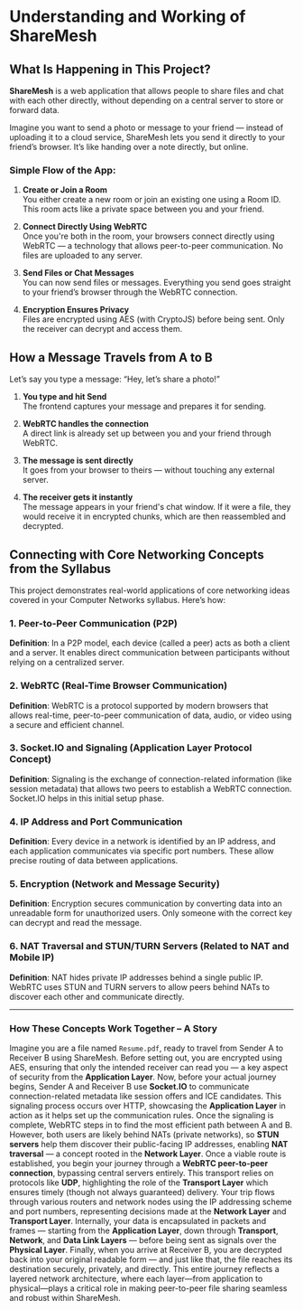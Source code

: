 # Understanding and Working of ShareMesh

## What Is Happening in This Project?

**ShareMesh** is a web application that allows people to share files and chat with each other directly, without depending on a central server to store or forward data.

Imagine you want to send a photo or message to your friend — instead of uploading it to a cloud service, ShareMesh lets you send it directly to your friend’s browser. It’s like handing over a note directly, but online.

### Simple Flow of the App:

1. **Create or Join a Room**  
   You either create a new room or join an existing one using a Room ID. This room acts like a private space between you and your friend.

2. **Connect Directly Using WebRTC**  
   Once you're both in the room, your browsers connect directly using WebRTC — a technology that allows peer-to-peer communication. No files are uploaded to any server.

3. **Send Files or Chat Messages**  
   You can now send files or messages. Everything you send goes straight to your friend’s browser through the WebRTC connection.

4. **Encryption Ensures Privacy**  
   Files are encrypted using AES (with CryptoJS) before being sent. Only the receiver can decrypt and access them.

## How a Message Travels from A to B

Let’s say you type a message: “Hey, let’s share a photo!”

1. **You type and hit Send**  
   The frontend captures your message and prepares it for sending.

2. **WebRTC handles the connection**  
   A direct link is already set up between you and your friend through WebRTC.

3. **The message is sent directly**  
   It goes from your browser to theirs — without touching any external server.

4. **The receiver gets it instantly**  
   The message appears in your friend's chat window. If it were a file, they would receive it in encrypted chunks, which are then reassembled and decrypted.


## Connecting with Core Networking Concepts from the Syllabus

This project demonstrates real-world applications of core networking ideas covered in your Computer Networks syllabus. Here’s how:

### 1. Peer-to-Peer Communication (P2P)  
**Definition**: In a P2P model, each device (called a peer) acts as both a client and a server. It enables direct communication between participants without relying on a centralized server.

### 2. WebRTC (Real-Time Browser Communication)  
**Definition**: WebRTC is a protocol supported by modern browsers that allows real-time, peer-to-peer communication of data, audio, or video using a secure and efficient channel.

### 3. Socket.IO and Signaling (Application Layer Protocol Concept)  
**Definition**: Signaling is the exchange of connection-related information (like session metadata) that allows two peers to establish a WebRTC connection. Socket.IO helps in this initial setup phase.

### 4. IP Address and Port Communication  
**Definition**: Every device in a network is identified by an IP address, and each application communicates via specific port numbers. These allow precise routing of data between applications.

### 5. Encryption (Network and Message Security)  
**Definition**: Encryption secures communication by converting data into an unreadable form for unauthorized users. Only someone with the correct key can decrypt and read the message.

### 6. NAT Traversal and STUN/TURN Servers (Related to NAT and Mobile IP)  
**Definition**: NAT hides private IP addresses behind a single public IP. WebRTC uses STUN and TURN servers to allow peers behind NATs to discover each other and communicate directly.

---

### How These Concepts Work Together – A Story

Imagine you are a file named `Resume.pdf`, ready to travel from Sender A to Receiver B using ShareMesh. Before setting out, you are encrypted using AES, ensuring that only the intended receiver can read you — a key aspect of security from the **Application Layer**. Now, before your actual journey begins, Sender A and Receiver B use **Socket.IO** to communicate connection-related metadata like session offers and ICE candidates. This signaling process occurs over HTTP, showcasing the **Application Layer** in action as it helps set up the communication rules. Once the signaling is complete, WebRTC steps in to find the most efficient path between A and B. However, both users are likely behind NATs (private networks), so **STUN servers** help them discover their public-facing IP addresses, enabling **NAT traversal** — a concept rooted in the **Network Layer**. Once a viable route is established, you begin your journey through a **WebRTC peer-to-peer connection**, bypassing central servers entirely. This transport relies on protocols like **UDP**, highlighting the role of the **Transport Layer** which ensures timely (though not always guaranteed) delivery. Your trip flows through various routers and network nodes using the IP addressing scheme and port numbers, representing decisions made at the **Network Layer** and **Transport Layer**. Internally, your data is encapsulated in packets and frames — starting from the **Application Layer**, down through **Transport**, **Network**, and **Data Link Layers** — before being sent as signals over the **Physical Layer**. Finally, when you arrive at Receiver B, you are decrypted back into your original readable form — and just like that, the file reaches its destination securely, privately, and directly. This entire journey reflects a layered network architecture, where each layer—from application to physical—plays a critical role in making peer-to-peer file sharing seamless and robust within ShareMesh.

